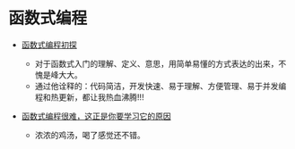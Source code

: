 # 函数式编程

- [函数式编程初探](https://yq.aliyun.com/articles/54187?spm=5176.100240.searchblog.7.tL0dGR)

  - 对于函数式入门的理解、定义、意思，用简单易懂的方式表达的出来，不愧是峰大大。
  - 通过他诠释的：代码简洁，开发快速、易于理解、方便管理、易于并发编程和热更新，都让我热血沸腾!!!

- [函数式编程很难，这正是你要学习它的原因](https://yq.aliyun.com/articles/38564?spm=5176.100240.searchblog.29.tL0dGR)

  - 浓浓的鸡汤，喝了感觉还不错。
